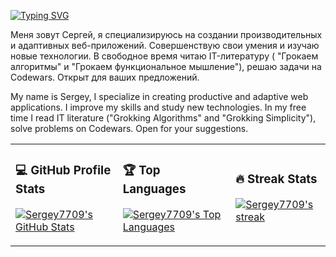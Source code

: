[![Typing SVG](https://readme-typing-svg.demolab.com?font=Protest+Riot&size=35&pause=1000&color=A034F7&random=false&width=435&height=60&lines=Hi+there+%F0%9F%91%8B)](https://git.io/typing-svg)

Меня зовут Сергей, я специализируюсь на создании производительных и адаптивных веб-приложений. Cовершенствую свои умения и изучаю новые технологии. В свободное время читаю IT-литературу ( "Грокаем алгоритмы" и "Грокаем функциональное мышление"), решаю задачи на Codewars. Открыт для ваших предложений.

My name is Sergey, I specialize in creating productive and adaptive web applications. I improve my skills and study new technologies. In my free time I read IT literature ("Grokking Algorithms" and "Grokking Simplicity"), solve problems on Codewars. Open for your suggestions.

<table>
  <tr>
    <td>
      <h3>💻 GitHub Profile Stats</h3>
       <p>
        <a href="https://github.com/anuraghazra/github-readme-stats">
        <img title="💻 Get profile stats for your GitHub profile at git.io/github-readme-stats" alt="Sergey7709's GitHub Stats" src="https://github-readme-stats.vercel.app/api?username=Sergey7709&show_icons=true&theme=tokyonight&height="192px"/>
        </a>
          </p>
    </td>
    <td>
      <h3>🏆 Top Languages</h3>
          <p>
        <a href="https://github.com/anuraghazra/github-readme-stats">
         <img title="🏆 Get top languages stats for your GitHub profile at git.io/github-readme-stats" alt="Sergey7709's Top Languages" src="https://github-readme-stats.vercel.app/api/top-langs/?username=Sergey7709&layout=compact&theme=tokyonight&height="192px"/>
        </a>
       </p>
    </td>
<td>
<h3>🔥 Streak Stats</h3>
      <p>
    <a href="https://github.com/DenverCoder1/github-readme-streak-stats">
     <img title="🔥 Get streak stats for your profile at git.io/streak-stats" alt="Sergey7709's streak" src="https://github-readme-streak-stats-9m8ugfa77-denvercoder1.vercel.app/?user=Sergey7709&theme=tokyonight&border=true&height="192px""/>
    </a>
     </p>
   </td>
  </tr>
</table>


